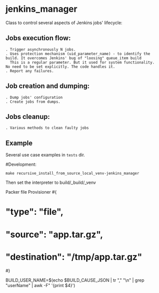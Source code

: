 # jenkins_manager
Class to control several aspects of Jenkins jobs' lifecycle:

## Jobs execution flow:
```
. Trigger asynchronously N jobs.
. Uses protection mechanism (uid_parameter_name) - to identify the build. It overcomes Jenkins' bug of "loosing" queue_item build
  This is a regular parameter. But it used for system functionality. No need to be set explicitly. The code handles it.
. Report any failures.
```

## Job creation and dumping:
```
. Dump jobs' configuration
. Create jobs from dumps.
```

## Jobs cleanup:
```
. Various methods to clean faulty jobs
```

## Example
Several use case examples in `tests` dir.



#Development:
```buildoutcfg
make recursive_install_from_source_local_venv-jenkins_manager
```
Then set the interpreter to build/_build/_venv

Packer file Provisioner
#{
#  "type": "file",
#  "source": "app.tar.gz",
#  "destination": "/tmp/app.tar.gz"
#}


BUILD_USER_NAME=$(echo $BUILD_CAUSE_JSON | tr "," "\n" | grep "userName" | awk -F\" '{print $4}')